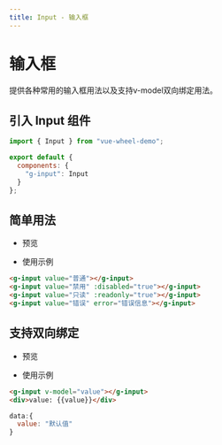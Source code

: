 ```yaml
---
title: Input - 输入框
---
```


# 输入框

提供各种常用的输入框用法以及支持v-model双向绑定用法。

## 引入 Input 组件

```js
import { Input } from "vue-wheel-demo";

export default {
  components: {
    "g-input": Input
  }
};
```

## 简单用法

- 预览

   <ClientOnly>
   <input-demos></input-demos>
   </ClientOnly>

- 使用示例

```html
<g-input value="普通"></g-input>
<g-input value="禁用" :disabled="true"></g-input>
<g-input value="只读" :readonly="true"></g-input>
<g-input value="错误" error="错误信息"></g-input>
```

## 支持双向绑定

- 预览

   <ClientOnly>
   <input-model-demos></input-model-demos>
   </ClientOnly>

- 使用示例
``` html
<g-input v-model="value"></g-input>
<div>value: {{value}}</div>
```
```js
data:{
  value: "默认值"
}
```